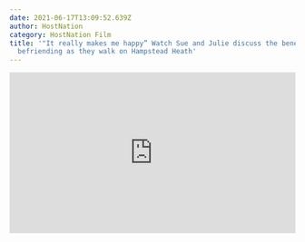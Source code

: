 ```yaml
---
date: 2021-06-17T13:09:52.639Z
author: HostNation
category: HostNation Film
title: '"It really makes me happy” Watch Sue and Julie discuss the benefits of
  befriending as they walk on Hampstead Heath'
---
```

<div style="max-width:600px;margin:0 auto"><div style="position:relative;padding-bottom:56.25%"><iframe src="https://player.vimeo.com/video/309762034?title=0&amp;byline=0&amp;portrait=0" frameBorder="0" allowfullscreen="" style="position:absolute;top:0;left:0;width:100%;height:100%"></iframe></div></div>
